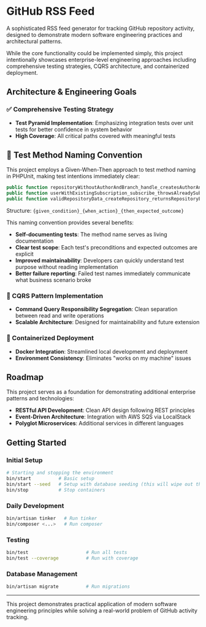 # GitHub RSS Feed

A sophisticated RSS feed generator for tracking GitHub repository activity, designed to demonstrate modern software engineering practices and architectural patterns.

While the core functionality could be implemented simply, this project intentionally showcases enterprise-level engineering approaches including comprehensive testing strategies, CQRS architecture, and containerized deployment.

## Architecture & Engineering Goals

### ✅ Comprehensive Testing Strategy
- **Test Pyramid Implementation**: Emphasizing integration tests over unit tests for better confidence in system behavior
- **High Coverage**: All critical paths covered with meaningful tests

##  🧪 Test Method Naming Convention

This project employs a Given-When-Then approach to test method naming in PHPUnit, making test intentions immediately clear:

```php
public function repositoryWithoutAuthorAndBranch_handle_createsAuthorAndBranchAndRepository()
public function userWithExistingSubscription_subscribe_throwsAlreadySubscribedException()
public function validRepositoryData_createRepository_returnsRepositoryEntity()
```

Structure: `{given_condition}_{when_action}_{then_expected_outcome}`

This naming convention provides several benefits:

- **Self-documenting tests**: The method name serves as living documentation
- **Clear test scope**: Each test's preconditions and expected outcomes are explicit
- **Improved maintainability**: Developers can quickly understand test purpose without reading implementation
- **Better failure reporting**: Failed test names immediately communicate what business scenario broke

### 🔄 CQRS Pattern Implementation
- **Command Query Responsibility Segregation**: Clean separation between read and write operations
- **Scalable Architecture**: Designed for maintainability and future extension

### 🐳 Containerized Deployment
- **Docker Integration**: Streamlined local development and deployment
- **Environment Consistency**: Eliminates "works on my machine" issues

## Roadmap

This project serves as a foundation for demonstrating additional enterprise patterns and technologies:

- **RESTful API Development**: Clean API design following REST principles
- **Event-Driven Architecture**: Integration with AWS SQS via LocalStack
- **Polyglot Microservices**: Additional services in different languages

## Getting Started

### Initial Setup

```bash
# Starting and stopping the environment
bin/start          # Basic setup
bin/start --seed   # Setup with database seeding (this will wipe out the existing database content)
bin/stop           # Stop containers
```

### Daily Development

```bash
bin/artisan tinker   # Run tinker
bin/composer <...>   # Run composer
```

### Testing

```bash
bin/test                     # Run all tests
bin/test --coverage          # Run with coverage
```

### Database Management

```bash
bin/artisan migrate          # Run migrations
```

---

This project demonstrates practical application of modern software engineering principles while solving a real-world problem of GitHub activity tracking.
